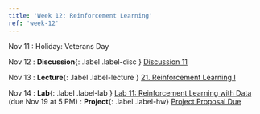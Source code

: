 ```yaml
---
title: 'Week 12: Reinforcement Learning'
ref: 'week-12'
---
```


Nov 11
: Holiday: Veterans Day

Nov 12
: **Discussion**{: .label .label-disc } [Discussion 11]()

Nov 13
: **Lecture**{: .label .label-lecture } [21. Reinforcement Learning I](lecture/lec21)

Nov 14
: **Lab**{: .label .label-lab } [Lab 11: Reinforcement Learning with Data](https://data102.datahub.berkeley.edu/) (due Nov 19 at 5 PM)
: **Project**{: .label .label-hw} [Project Proposal Due]()